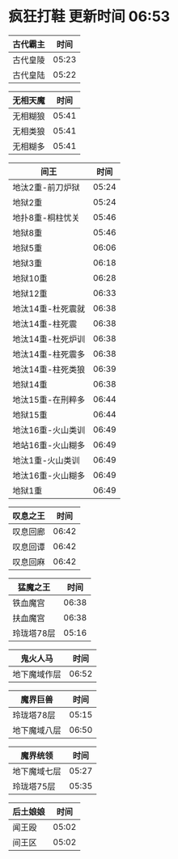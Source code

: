 # 疯狂打鞋 更新时间 06:53

| 古代霸主   | 时间    |
|--------|-------|
| 古代皇陵 | 05:23 |
| 古代皇陆 | 05:22 |

| 无相天魔   | 时间    |
|--------|-------|
| 无相糊狼 | 05:41 |
| 无相类狼 | 05:41 |
| 无相糊多 | 05:41 |

| 间王   | 时间    |
|--------|-------|
| 地汰2重-前刀炉狱 | 05:24 |
| 地狱2重 | 05:24 |
| 地扑8重-桐柱忧关 | 05:46 |
| 地狱8重 | 05:46 |
| 地狱5重 | 06:06 |
| 地狱3重 | 06:18 |
| 地狱10重 | 06:28 |
| 地狱12重 | 06:33 |
| 地汰14重-杜死震就 | 06:38 |
| 地汰14重-柱死震 | 06:38 |
| 地汰14重-杜死炉训 | 06:38 |
| 地汰14重-柱死震多 | 06:38 |
| 地汰14重-柱死类狼 | 06:39 |
| 地狱14重 | 06:38 |
| 地汰15重-在刑粹多 | 06:44 |
| 地狱15重 | 06:44 |
| 地汰16重-火山类训 | 06:49 |
| 地站16重-火山糊多 | 06:49 |
| 地汰1重-火山类训 | 06:49 |
| 地汰16重-火山糊多 | 06:49 |
| 地狱1重 | 06:49 |

| 叹息之王   | 时间    |
|--------|-------|
| 叹息回廊 | 06:42 |
| 叹息回谭 | 06:42 |
| 叹息回麻 | 06:42 |

| 猛魔之王   | 时间    |
|--------|-------|
| 铁血魔宫 | 06:38 |
| 扶血魔宫 | 06:38 |
| 玲珑塔78层 | 05:16 |

| 鬼火人马   | 时间    |
|--------|-------|
| 地下魔域作层 | 06:52 |

| 魔界巨兽   | 时间    |
|--------|-------|
| 玲珑塔78层 | 05:15 |
| 地下魔域八层 | 06:50 |

| 魔界统领   | 时间    |
|--------|-------|
| 地下魔域七层 | 05:27 |
| 玲珑塔75层 | 05:35 |

| 后土娘娘   | 时间    |
|--------|-------|
| 闻王殴 | 05:02 |
| 间王区 | 05:02 |